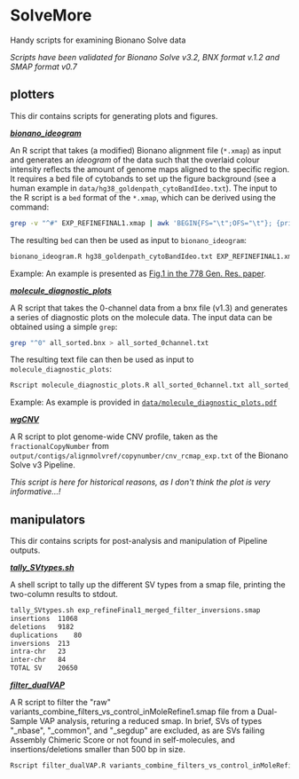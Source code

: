 # SolveMore
Handy scripts for examining Bionano Solve data

_Scripts have been validated for Bionano Solve v3.2, BNX format v.1.2 and SMAP format v0.7_

## **plotters**

This dir contains scripts for generating plots and figures. 

[**_bionano_ideogram_**](plotters/bionano_ideogram.R)

An R script that takes (a modified) Bionano alignment file (`*.xmap`) as input and generates an _ideogram_ of the data such that the overlaid colour intensity reflects the amount of genome maps aligned to the specific region. It requires a bed file of cytobands to set up the figure background (see a human example in `data/hg38_goldenpath_cytoBandIdeo.txt`). 
The input to the R script is a `bed` format of the `*.xmap`, which can be derived using the command: 
```sh
grep -v "^#" EXP_REFINEFINAL1.xmap | awk 'BEGIN{FS="\t";OFS="\t"}; {print $3, int($6), int($7)}' >  EXP_REFINEFINAL1.xmap_hg38.bed
```
The resulting `bed` can then be used as input to `bionano_ideogram`: 
```sh
bionano_ideogram.R hg38_goldenpath_cytoBandIdeo.txt EXP_REFINEFINAL1.xmap_hg38.bed ideogram.pdf
```
Example:  An example is presented as [Fig.1 in the 778 Gen. Res. paper](https://genome.cshlp.org/content/28/5/726.full#F1). 

[**_molecule_diagnostic_plots_**](plottes/molecule_diagnostic_plots.R)

A R script that takes the 0-channel data from a bnx file (v1.3) and generates a series of diagnostic plots on the molecule data. 
The input data can be obtained using a simple `grep`: 
```sh
grep "^0" all_sorted.bnx > all_sorted_0channel.txt
```
The resulting text file can then be used as input to `molecule_diagnostic_plots`: 
```sh
Rscript molecule_diagnostic_plots.R all_sorted_0channel.txt all_sorted_0channel_plots.pdf
```
Example:  As example is provided in [`data/molecule_diagnostic_plots.pdf`](data/molecule_diagnostic_plots.pdf)

[**_wgCNV_**](plotters/wgCNV.R)

A R script to plot genome-wide CNV profile, taken as the `fractionalCopyNumber` from `output/contigs/alignmolvref/copynumber/cnv_rcmap_exp.txt` of the Bionano Solve v3 Pipeline. 

_This script is here for historical reasons, as I don't think the plot is very informative...!_

## **manipulators**

This dir contains scripts for post-analysis and manipulation of Pipeline outputs. 

[**_tally_SVtypes.sh_**](manipulators/tally_SVtypes.sh)

A shell script to tally up the different SV types from a smap file, printing the two-column results to stdout. 

```sh
tally_SVtypes.sh exp_refineFinal1_merged_filter_inversions.smap
insertions	11068
deletions	9182
duplications	80
inversions	213
intra-chr	23
inter-chr	84
TOTAL SV	20650
```

[**_filter_dualVAP_**](manipulators/filter_dualVAP.R)

A R script to filter the "raw" variants_combine_filters_vs_control_inMoleRefine1.smap file from a Dual-Sample VAP analysis, returing a reduced smap. In brief, SVs of types "_nbase", "_common", and "_segdup" are excluded, as are SVs failing Assembly Chimeric Score or not found in self-molecules, and insertions/deletions smaller than 500 bp in size. 

```sh
Rscript filter_dualVAP.R variants_combine_filters_vs_control_inMoleRefine1.smap filteredVAP.smap
```

